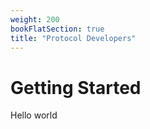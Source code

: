 ```yaml
---
weight: 200
bookFlatSection: true
title: "Protocol Developers"
---
```

# Getting Started

Hello world
